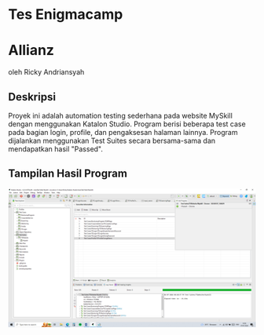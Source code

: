 # Tes Enigmacamp
# Allianz 
oleh Ricky Andriansyah

## Deskripsi
Proyek ini adalah automation testing sederhana pada website MySkill dengan menggunakan Katalon Studio.
Program berisi beberapa test case pada bagian login, profile, dan pengaksesan halaman lainnya.
Program dijalankan menggunakan Test Suites secara bersama-sama dan mendapatkan hasil "Passed".

## Tampilan Hasil Program
![Tampilan Awal](ResultMySkill.png)
